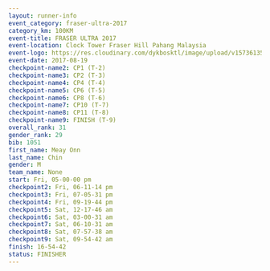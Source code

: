 ```yaml
---
layout: runner-info 
event_category: fraser-ultra-2017 
category_km: 100KM 
event-title: FRASER ULTRA 2017 
event-location: Clock Tower Fraser Hill Pahang Malaysia 
event-logo: https://res.cloudinary.com/dykbosktl/image/upload/v1573613535/Logo/logo_mfst7w.jpg 
event-date: 2017-08-19 
checkpoint-name2: CP1 (T-2) 
checkpoint-name3: CP2 (T-3) 
checkpoint-name4: CP4 (T-4) 
checkpoint-name5: CP6 (T-5) 
checkpoint-name6: CP8 (T-6) 
checkpoint-name7: CP10 (T-7) 
checkpoint-name8: CP11 (T-8) 
checkpoint-name9: FINISH (T-9) 
overall_rank: 31
gender_rank: 29
bib: 1051
first_name: Meay Onn
last_name: Chin
gender: M
team_name: None
start: Fri, 05-00-00 pm
checkpoint2: Fri, 06-11-14 pm
checkpoint3: Fri, 07-05-31 pm
checkpoint4: Fri, 09-19-44 pm
checkpoint5: Sat, 12-17-46 am
checkpoint6: Sat, 03-00-31 am
checkpoint7: Sat, 06-10-31 am
checkpoint8: Sat, 07-57-38 am
checkpoint9: Sat, 09-54-42 am
finish: 16-54-42
status: FINISHER
---
```

